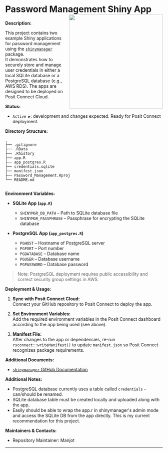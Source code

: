 # Password Management Shiny App <img src="https://csiontario.ca/wp-content/uploads/2022/03/logo-CSIO-black.svg" align="right" width=300 alt="" />

**Description:**  

This project contains two example Shiny applications for password management using the [`shinymanager`](https://github.com/datastorm-open/shinymanager) package.  
It demonstrates how to securely store and manage user credentials in either a local SQLite database or a PostgreSQL database (e.g., AWS RDS). The apps are designed to be deployed on Posit Connect Cloud.  

**Status:**  

- `Active ▶️`: development and changes expected. Ready for Posit Connect deployment.  

**Directory Structure:**  

```
.
├── .gitignore
├── .RData
├── .Rhistory
├── app.R
├── app_postgres.R
├── credentials.sqlite
├── manifest.json
├── Password_Management.Rproj
└── README.md


```


**Environment Variables:**  

- **SQLite App (`app.R`)**  
  - `SHINYMGR_DB_PATH` – Path to SQLite database file  
  - `SHINYMGR_PASSPHRASE` – Passphrase for encrypting the SQLite database  

- **PostgreSQL App (`app_postgres.R`)**  
  - `PGHOST` – Hostname of PostgreSQL server  
  - `PGPORT` – Port number  
  - `PGDATABASE` – Database name 
  - `PGUSER` – Database username  
  - `PGPASSWORD` – Database password  

> Note: PostgreSQL deployment requires public accessibility and correct security group settings in AWS.  

**Deployment & Usage:**  

1. **Sync with Posit Connect Cloud:**  
   Connect your GitHub repository to Posit Connect to deploy the app.  

2. **Set Environment Variables:**  
   Add the required environment variables in the Posit Connect dashboard according to the app being used (see above).  

3. **Manifest File:**  
   After changes to the app or dependencies, re-run `rsconnect::writeManifest()` to update `manifest.json` so Posit Connect recognizes package requirements.  

**Additional Documents:**  

- [`shinymanager` GitHub Documentation](https://github.com/datastorm-open/shinymanager)  

**Additional Notes:**  

- PostgreSQL database currently uses a table called `credentials` – can/should be renamed.  
- SQLite database table must be created locally and uploaded along with the app.
- Easily should be able to wrap the app.r in shinymanager's admin mode and access the SQLite DB from the app directly. This is my current recommendation for this project.

**Maintainers & Contacts:**  
- Repository Maintainer: Manjot
---
